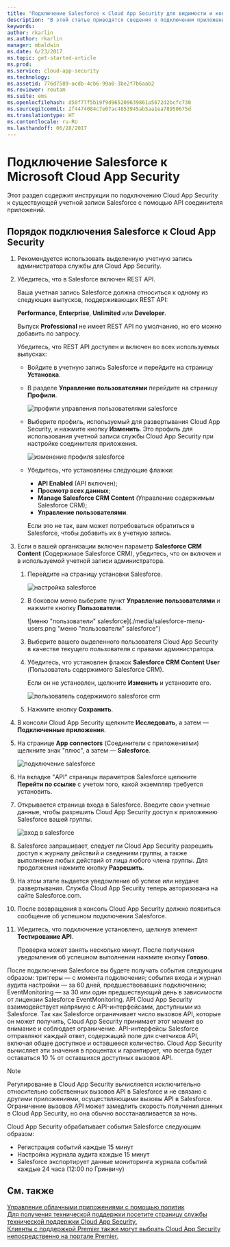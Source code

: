 ```yaml
---
title: "Подключение Salesforce к Cloud App Security для видимости и контроля использования | Документы Майкрософт"
description: "В этой статье приводятся сведения о подключении приложения Salesforce к Cloud App Security с помощью соединителя API."
keywords: 
author: rkarlin
ms.author: rkarlin
manager: mbaldwin
ms.date: 6/23/2017
ms.topic: get-started-article
ms.prod: 
ms.service: cloud-app-security
ms.technology: 
ms.assetid: 776d7589-acdb-4cb6-99a0-3be2f7b6aab2
ms.reviewer: reutam
ms.suite: ems
ms.openlocfilehash: d50f77f5b19f9d965209639861a5672d2bcfc730
ms.sourcegitcommit: 2f4474084c7e07ac4853945ab5aa1ea78950675d
ms.translationtype: HT
ms.contentlocale: ru-RU
ms.lasthandoff: 06/28/2017
---
```

# <a name="connect-salesforce-to-microsoft-cloud-app-security"></a>Подключение Salesforce к Microsoft Cloud App Security
Этот раздел содержит инструкции по подключению Cloud App Security к существующей учетной записи Salesforce с помощью API соединителя приложений.  
  
## <a name="how-to-connect-salesforce-to-cloud-app-security"></a>Порядок подключения Salesforce к Cloud App Security  
  
1.  Рекомендуется использовать выделенную учетную запись администратора службы для Cloud App Security.  
  
2.  Убедитесь, что в Salesforce включен REST API.  
  
     Ваша учетная запись Salesforce должна относиться к одному из следующих выпусков, поддерживающих REST API:  
  
     **Performance**, **Enterprise**, **Unlimited** или **Developer**.  
  
     Выпуск **Professional** не имеет REST API по умолчанию, но его можно добавить по запросу.  
  
     Убедитесь, что REST API доступен и включен во всех используемых выпусках:  
  
    -   Войдите в учетную запись Salesforce и перейдите на страницу **Установка**.  
  
    -   В разделе **Управление пользователями** перейдите на страницу **Профили**.  
  
         ![профили управления пользователями salesforce](./media/salesforce-manageusers-profiles.png "профили управления пользователями salesforce")  
  
    -   Выберите профиль, используемый для развертывания Cloud App Security, и нажмите кнопку **Изменить**. Это профиль для использования учетной записи службы Cloud App Security при настройке соединителя приложения.  
  
         ![изменение профиля salesforce](./media/salesforce-edit-profile.png "изменение профиля salesforce")  
  
    -   Убедитесь, что установлены следующие флажки:   
        - **API Enabled** (API включен);
        - **Просмотр всех данных**; 
        - **Manage Salesforce CRM Content** (Управление содержимым Salesforce CRM);
        - **Управление пользователями**.
        
        Если это не так, вам может потребоваться обратиться в Salesforce, чтобы добавить их в учетную запись.  
             
3.  Если в вашей организации включен параметр **Salesforce CRM Content** (Содержимое Salesforce CRM), убедитесь, что он включен и в используемой учетной записи администратора.  
  
    1.  Перейдите на страницу установки Salesforce.  
  
         ![настройка salesforce](./media/salesforce-setup.png "настройка salesforce")  
  
    2.  В боковом меню выберите пункт **Управление пользователями** и нажмите кнопку **Пользователи**.  
  
         ![меню "пользователи" salesforce](./media/salesforce-menu-users.png "меню "пользователи" salesforce")  
  
    3.  Выберите вашего выделенного пользователя Cloud App Security в качестве текущего пользователя с правами администратора.  
  
    4.  Убедитесь, что установлен флажок **Salesforce CRM Content User** (Пользователь содержимого Salesforce CRM).  
  
         Если он не установлен, щелкните **Изменить** и установите его.  
  
         ![пользователь содержимого salesforce crm](./media/salesforce-crm-content-user.png "пользователь содержимого salesforce crm")  
  
    5.  Нажмите кнопку **Сохранить**.  
  
4.  В консоли Cloud App Security щелкните **Исследовать**, а затем — **Подключенные приложения**.  
  
5.  На странице **App connectors** (Соединители с приложениями) щелкните знак "плюс", а затем — **Salesforce**.  
  
     ![подключение salesforce](./media/connect-salesforce.png "подключение salesforce")  
  
6.  На вкладке "API" страницы параметров Salesforce щелкните **Перейти по ссылке** с учетом того, какой экземпляр требуется установить.  
  
7.  Открывается страница входа в Salesforce. Введите свои учетные данные, чтобы разрешить Cloud App Security доступ к приложению Salesforce вашей группы.  
  
     ![вход в salesforce](./media/salesforce-logon.png "вход в salesforce")  
  
8.  Salesforce запрашивает, следует ли Cloud App Security разрешить доступ к журналу действий и сведениям группы, а также выполнение любых действий от лица любого члена группы. Для продолжения нажмите кнопку **Разрешить**.  
  
9. На этом этапе выдается уведомление об успехе или неудаче развертывания. Служба Cloud App Security теперь авторизована на сайте Salesforce.com.  
  
10. После возвращения в консоль Cloud App Security должно появиться сообщение об успешном подключении Salesforce.  
  
11. Убедитесь, что подключение установлено, щелкнув элемент **Тестирование API**.  
  
     Проверка может занять несколько минут. После получения уведомления об успешном выполнении нажмите кнопку **Готово**.  
  
  
После подключения Salesforce вы будете получать события следующим образом: триггеры — с момента подключения; события входа и журнал аудита настройки — за 60 дней, предшествовавших подключению; EventMonitoring — за 30 или один предшествующий день в зависимости от лицензии Salesforce EventMonitoring. API Cloud App Security взаимодействует напрямую с API-интерфейсами, доступными из Salesforce. Так как Salesforce ограничивает число вызовов API, которые он может получить, Cloud App Security принимает этот момент во внимание и соблюдает ограничение. API-интерфейсы Salesforce отправляют каждый ответ, содержащий поле для счетчиков API, включая общее доступное и оставшееся количество. Cloud App Security вычисляет эти значения в процентах и гарантирует, что всегда будет оставаться 10 % от оставшихся доступных вызовов API. 

> [!NOTE]
> Регулирование в Cloud App Security вычисляется исключительно относительно собственных вызовов API в Salesforce и не связано с другими приложениями, осуществляющими вызовы API в Salesforce.
> Ограничение вызовов API может замедлить скорость получения данных в Cloud App Security, но она обычно восстанавливается за ночь.


Cloud App Security обрабатывает события Salesforce следующим образом: 
  
- Регистрация событий каждые 15 минут
- Настройка журнала аудита каждые 15 минут
- Salesforce экспортирует данные мониторинга журнала событий каждые 24 часа (12:00 по Гринвичу) 


## <a name="see-also"></a>См. также  
[Управление облачными приложениями с помощью политик](control-cloud-apps-with-policies.md)   
[Для получения технической поддержки посетите страницу службы технической поддержки Cloud App Security.](http://support.microsoft.com/oas/default.aspx?prid=16031)   
[Клиенты с поддержкой Premier также могут выбрать Cloud App Security непосредственно на портале Premier.](https://premier.microsoft.com/)  
  
  